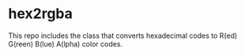 # hex2rgba
This repo includes the class that converts hexadecimal codes to R(ed) G(reen) B(lue) A(lpha) color codes.

